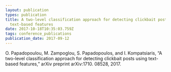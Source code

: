 ```yaml
---
layout: publication
types: publication
title: A two-level classification approach for detecting clickbait posts using
  text-based features
date: 2017-10-18T10:35:03.759Z
tags: conference_publications
publication_date: 2017-09-12
---
```

<!--StartFragment-->

O. Papadopoulou, M. Zampoglou, S. Papadopoulos, and I. Kompatsiaris, “A two-level classification approach for detecting clickbait posts using text-based features,” arXiv preprint arXiv:1710. 08528, 2017.

<!--EndFragment-->